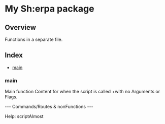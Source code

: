 # My Sh:erpa package

## Overview

Functions in a separate file.

## Index

* [main](#main)

### main

Main function
Content for when the script is called
+with no Arguments or Flags.

--- Commands/Routes & nonFunctions ---

Help: scriptAlmost
